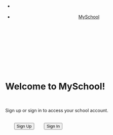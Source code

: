 
<!DOCTYPE html>  
<html lang="en">  
<head>  
   <meta charset="UTF-8">  
   <meta name="viewport" content="width=device-width, initial-scale=1.0">  
   <title>MySchool App</title>  
   <link rel="stylesheet" href="styles.css">  
</head>  
<body>  
   <header>  
      <nav>  
        <ul>  
           <li><a href="#" class="github-logo"></a></li>  
           <li><a href="#" class="app-name">MySchool</a></li>  
        </ul>  
      </nav>  
   </header>  
   <main>  
      <h1>Welcome to MySchool!</h1>  
      <p>Sign up or sign in to access your school account.</p>  
      <div class="button-container">  
        <button class="sign-up-btn">Sign Up</button>  
        <button class="sign-in-btn">Sign In</button>  
      </div>  
   </main>  
   <script src="script.js"></script>  
</body>  
</html>
